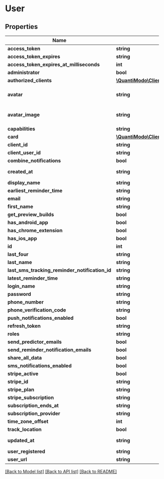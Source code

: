 # User

## Properties
Name | Type | Description | Notes
------------ | ------------- | ------------- | -------------
**access_token** | **string** | User access token | 
**access_token_expires** | **string** | Ex: 2018-08-08 02:41:19 | [optional] 
**access_token_expires_at_milliseconds** | **int** | Ex: 1533696079000 | [optional] 
**administrator** | **bool** | Is user administrator | 
**authorized_clients** | [**\QuantiModo\Client\Model\AuthorizedClients**](AuthorizedClients.md) |  | [optional] 
**avatar** | **string** | Ex: https://lh6.googleusercontent.com/-BHr4hyUWqZU/AAAAAAAAAAI/AAAAAAAIG28/2Lv0en738II/photo.jpg?sz&#x3D;50 | [optional] 
**avatar_image** | **string** | Ex: https://lh6.googleusercontent.com/-BHr4hyUWqZU/AAAAAAAAAAI/AAAAAAAIG28/2Lv0en738II/photo.jpg?sz&#x3D;50 | [optional] 
**capabilities** | **string** | Ex: a:1:{s:13:\&quot;administrator\&quot;;b:1;} | [optional] 
**card** | [**\QuantiModo\Client\Model\Card**](Card.md) | Avatar and info | [optional] 
**client_id** | **string** | Ex: quantimodo | [optional] 
**client_user_id** | **string** | Ex: 118444693184829555362 | [optional] 
**combine_notifications** | **bool** | Ex: 1 | [optional] 
**created_at** | **string** | When the record was first created. Use UTC ISO 8601 YYYY-MM-DDThh:mm:ss  datetime format | [optional] 
**display_name** | **string** | User display name | 
**earliest_reminder_time** | **string** | Earliest time user should get notifications. Ex: 05:00:00 | [optional] 
**email** | **string** | User email | 
**first_name** | **string** | Ex: Mike | [optional] 
**get_preview_builds** | **bool** | Ex: false | [optional] 
**has_android_app** | **bool** | Ex: false | [optional] 
**has_chrome_extension** | **bool** | Ex: false | [optional] 
**has_ios_app** | **bool** | Ex: false | [optional] 
**id** | **int** | User id | 
**last_four** | **string** | Ex: 2009 | [optional] 
**last_name** | **string** | Ex: Sinn | [optional] 
**last_sms_tracking_reminder_notification_id** | **string** | Ex: 1 | [optional] 
**latest_reminder_time** | **string** | Latest time user should get notifications. Ex: 23:00:00 | [optional] 
**login_name** | **string** | User login name | 
**password** | **string** | Ex: PASSWORD | [optional] 
**phone_number** | **string** | Ex: 618-391-0002 | [optional] 
**phone_verification_code** | **string** | Ex: 1234 | [optional] 
**push_notifications_enabled** | **bool** | Ex: 1 | [optional] 
**refresh_token** | **string** | Ex: 6e99b113d85586de1f92468433f2df1e666647cb | [optional] 
**roles** | **string** | Ex: [\&quot;admin\&quot;] | [optional] 
**send_predictor_emails** | **bool** | Ex: 1 | [optional] 
**send_reminder_notification_emails** | **bool** | Ex: 1 | [optional] 
**share_all_data** | **bool** | Share all studies, charts, and measurement data with all other users | [optional] 
**sms_notifications_enabled** | **bool** | Ex: false | [optional] 
**stripe_active** | **bool** | Ex: 1 | [optional] 
**stripe_id** | **string** | Ex: cus_A8CEmcvl8jwLhV | [optional] 
**stripe_plan** | **string** | Ex: monthly7 | [optional] 
**stripe_subscription** | **string** | Ex: sub_ANTx3nOE7nzjQf | [optional] 
**subscription_ends_at** | **string** | UTC ISO 8601 YYYY-MM-DDThh:mm:ss | [optional] 
**subscription_provider** | **string** | Ex: google | [optional] 
**time_zone_offset** | **int** | Ex: 300 | [optional] 
**track_location** | **bool** | Ex: 1 | [optional] 
**updated_at** | **string** | When the record in the database was last updated. Use UTC ISO 8601 YYYY-MM-DDThh:mm:ss datetime format | [optional] 
**user_registered** | **string** | Ex: 2013-12-03 15:25:13 UTC ISO 8601 YYYY-MM-DDThh:mm:ss | [optional] 
**user_url** | **string** | Ex: https://plus.google.com/+MikeSinn | [optional] 

[[Back to Model list]](../README.md#documentation-for-models) [[Back to API list]](../README.md#documentation-for-api-endpoints) [[Back to README]](../README.md)


